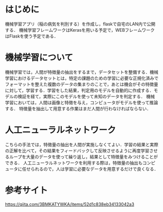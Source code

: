 # はじめに
機械学習アプリ（稲の病気を判別する）を作成し，flaskで自宅のLAN内で公開する．
機械学習フレームワークはKerasを用いる予定で，WEBフレームワークはFlaskを使う予定である．


# 機械学習について
機械学習では，人間が特徴量の抽出をするまで，データセットを整備する．機械学習におけるデータセットとは，特定の課題のための学習に必要な正規化済みでフォーマットを整えた複数のデータの集まりのことで，あとは機会がその特徴量に対して，学習する．学習をした結果，判定用のモデルを自動的に作成する．モデルの検証を経て，実際にこのモデルを使って未知のデータを判定する．
機械学習においては，人間は画像と特徴を与え，コンピュータがモデルを使って推論する．
特徴量を抽出して用意する作業はまだ人間が行わなければならない．

# 人工ニューラルネットワーク
こちらの手法では，特徴量の抽出を人間が実施しなくてよい．学習の結果と実際の正解を比べて，その結果をフィードバックして反映させるように再度学習させるループを大量のデータを使って繰り返し，結果として特徴量をみつけることができる．
人工ニューラルネットワークを利用する際は，特徴量の抽出もコンピュータに任せられるので，人は学習に必要なデータを用意するだけで良くなる．




# 参考サイト
https://qiita.com/3BMKATYWKA/items/52d1c838eb34133042a3